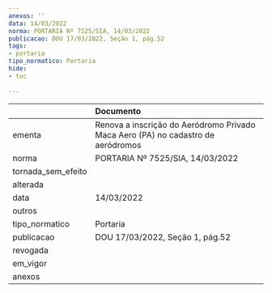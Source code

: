 ```yaml
---
anexos: ''
data: 14/03/2022
norma: PORTARIA Nº 7525/SIA, 14/03/2022
publicacao: DOU 17/03/2022, Seção 1, pág.52
tags:
- portaria
tipo_normatico: Portaria
hide: 
- toc 
 
---
```


|                    | Documento                                                                        |
|:-------------------|:---------------------------------------------------------------------------------|
| ementa             | Renova a inscrição do Aeródromo Privado Maca Aero (PA) no cadastro de aeródromos |
| norma              | PORTARIA Nº 7525/SIA, 14/03/2022                                                 |
| tornada_sem_efeito |                                                                                  |
| alterada           |                                                                                  |
| data               | 14/03/2022                                                                       |
| outros             |                                                                                  |
| tipo_normatico     | Portaria                                                                         |
| publicacao         | DOU 17/03/2022, Seção 1, pág.52                                                  |
| revogada           |                                                                                  |
| em_vigor           |                                                                                  |
| anexos             |                                                                                  |